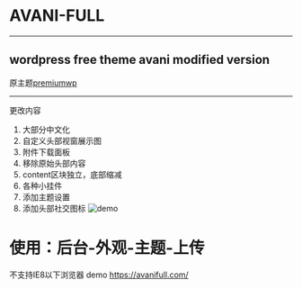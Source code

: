 # AVANI-FULL
***
## wordpress free theme avani modified version
原主题[premiumwp](https://github.com/premiumwp/avani)
***
更改内容
1. 大部分中文化
2. 自定义头部视窗展示图
3. 附件下载面板
4. 移除原始头部内容
5. content区块独立，底部缩减
6. 各种小挂件
7. 添加主题设置
8. 添加头部社交图标
![demo](https://www.slowlyeof.me/wp-content/uploads/2017/06/20170606130541.jpg)
# 使用：后台-外观-主题-上传
不支持IE8以下浏览器
demo https://avanifull.com/
